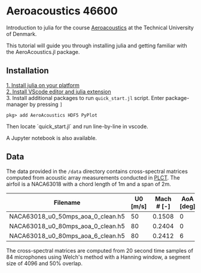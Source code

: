 # Aeroacoustics 46600
Introduction to julia for the course [Aeroacoustics](https://kurser.dtu.dk/course/46600) at the Technical University of Denmark.

This tutorial will guide you through installing julia and getting familiar with the AeroAcoustics.jl package.

## Installation
[1. Install julia on your platform](https://julialang.org/downloads/)  
[2. Install VScode editor and julia extension](https://github.com/julia-vscode/julia-vscode#installing-juliavs-codevs-code-julia-extension)  
3. Install additional packages to run `quick_start.jl` script. Enter package-manager by pressing `]`
```
pkg> add AeroAcoustics HDF5 PyPlot
```
Then locate ´quick_start.jl´ and run line-by-line in vscode.

A Jupyter notebook is also available.

## Data
The data provided in the `/data` directory contains cross-spectral matrices computed from acoustic array measurements conducted in [PLCT](https://plct.dk). The airfoil is a NACA63018 with a chord length of 1m and a span of 2m.

| Filename  | U0 [m/s] | Mach # [-] | AoA [deg] |
| ------------- | ------------- | --------------| ------- |
| NACA63018_u0_50mps_aoa_0_clean.h5  | 50 | 0.1508  | 0 |
| NACA63018_u0_80mps_aoa_0_clean.h5  | 80 | 0.2404  | 0 |
| NACA63018_u0_80mps_aoa_6_clean.h5  | 80 | 0.2412  | 6 |

The cross-spectral matrices are computed from 20 second time samples of 84 microphones using Welch's method with a Hanning window, a segment size of 4096 and 50% overlap.